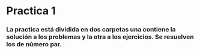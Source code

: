 # **Practica 1**

### La practica está dividida en dos carpetas una contiene la solución a los problemas y la otra a los ejercicios. Se resuelven los de número par.
